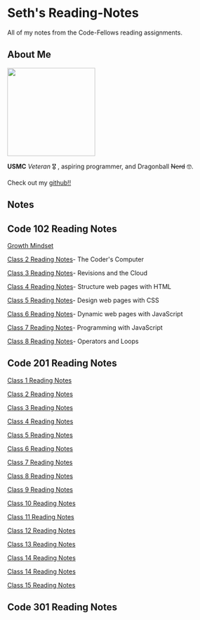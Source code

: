 # Seth's Reading-Notes

All of my notes from the Code-Fellows reading assignments.

## About Me

<img src="https://i.imgur.com/N7irn6O.jpg"  width="200" height="200">

**USMC** *Veteran* 🎖️ , aspiring programmer, and Dragonball ~~Nerd~~ 🤓.

Check out my [github!!](https://github.com/sethppierce)

## Notes

## Code 102 Reading Notes

[Growth Mindset](https://sethppierce.github.io/reading-notes/class2)

[Class 2 Reading Notes](https://sethppierce.github.io/reading-notes/class2)- The Coder's Computer

[Class 3 Reading Notes](https://sethppierce.github.io/reading-notes/class3)- Revisions and the Cloud

[Class 4 Reading Notes](https://sethppierce.github.io/reading-notes/class4)- Structure web pages with HTML

[Class 5 Reading Notes](https://sethppierce.github.io/reading-notes/class5)- Design web pages with CSS

[Class 6 Reading Notes](https://sethppierce.github.io/reading-notes/class6)- Dynamic web pages with JavaScript

[Class 7 Reading Notes](https://sethppierce.github.io/reading-notes/class7)- Programming with JavaScript

[Class 8 Reading Notes](https://sethppierce.github.io/reading-notes/class8)- Operators and Loops

## Code 201 Reading Notes

[Class 1 Reading Notes](https://sethppierce.github.io/reading-notes/class-01)

[Class 2 Reading Notes](https://sethppierce.github.io/reading-notes/class-02)

[Class 3 Reading Notes](https://sethppierce.github.io/reading-notes/class-03)

[Class 4 Reading Notes](https://sethppierce.github.io/reading-notes/class-04)

[Class 5 Reading Notes](https://sethppierce.github.io/reading-notes/class-05)

[Class 6 Reading Notes](https://sethppierce.github.io/reading-notes/class-06)

[Class 7 Reading Notes](https://sethppierce.github.io/reading-notes/class-07)

[Class 8 Reading Notes](https://sethppierce.github.io/reading-notes/class-08)

[Class 9 Reading Notes](https://sethppierce.github.io/reading-notes/class-09)

[Class 10 Reading Notes](https://sethppierce.github.io/reading-notes/class-10)

[Class 11 Reading Notes](https://sethppierce.github.io/reading-notes/class-11)

[Class 12 Reading Notes](https://sethppierce.github.io/reading-notes/class-12)

[Class 13 Reading Notes](https://sethppierce.github.io/reading-notes/class-13)

[Class 14 Reading Notes](https://sethppierce.github.io/reading-notes/class-14)

[Class 14 Reading Notes](https://sethppierce.github.io/reading-notes/psych-safety)

[Class 15 Reading Notes](https://sethppierce.github.io/reading-notes/class-15)

## Code 301 Reading Notes

